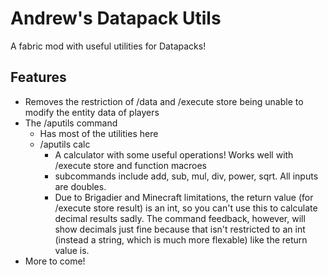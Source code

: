 # Andrew's Datapack Utils

A fabric mod with useful utilities for Datapacks!

## Features
- Removes the restriction of /data and /execute store being unable to modify the entity data of players
- The /aputils command
  - Has most of the utilities here
  - /aputils calc
    - A calculator with some useful operations! Works well with /execute store and function macroes
    - subcommands include add, sub, mul, div, power, sqrt. All inputs are doubles.
    - Due to Brigadier and Minecraft limitations, the return value (for /execute store result) is an int, so you can't use this to calculate decimal results sadly. The command feedback, however, will show decimals just fine because that isn't restricted to an int (instead a string, which is much more flexable) like the return value is.
- More to come!